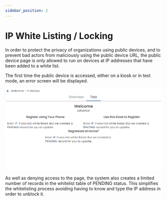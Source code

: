 ```yaml
---
sidebar_position: 2
---
```


# IP White Listing / Locking

In order to protect the privacy of organizations using public devices, and to prevent bad actors from maliciously using the public device URL, the public device page is only allowed to run on devices at IP addresses that have been added to a white list.

The first time the public device is accessed, either on a kiosk or in test mode, an error screen will be displayed.

![Lock Screen](./img/lock-screen.png)

As well as denying access to the page, the system also creates a limited number of records in the whitelist table of PENDING status.  This simplifies the whitelisting process avoiding having to know and type the IP address in order to unblock it.


